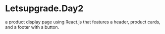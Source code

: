 # Letsupgrade.Day2
a product display page using React.js that features a header, product cards, and a footer with a button.
